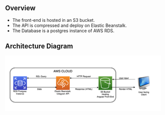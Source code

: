 ## Overview

* The front-end is hosted in an S3 bucket.
* The API is compressed and deploy on Elastic Beanstalk.
* The Database is a postgres instance of AWS RDS.

## Architecture Diagram

![alt text](https://github.com/fedeval/udagram-deploy/blob/master/screenshots/Udagram_Architecture_Diagram.png?raw=true)
